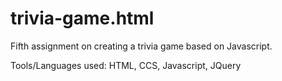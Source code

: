 # trivia-game.html

Fifth assignment on creating a trivia game based on Javascript.

Tools/Languages used: HTML, CCS, Javascript, JQuery

